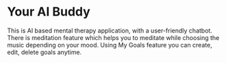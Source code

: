 # Your AI Buddy
 This is AI based mental therapy application, with a user-friendly chatbot. There is meditation feature which helps you to meditate while choosing the music depending on your mood. Using My Goals feature you can create, edit, delete goals anytime.
